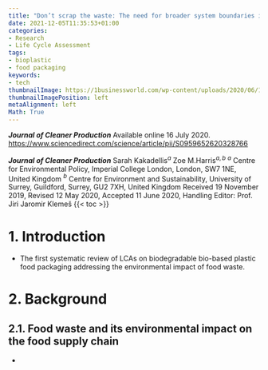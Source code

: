 ```yaml
---
title: "Don’t scrap the waste: The need for broader system boundaries in bioplastic food packaging life-cycle assessment – A critical review"
date: 2021-12-05T11:35:53+01:00
categories:
- Research
- Life Cycle Assessment
tags:
- bioplastic
- food packaging
keywords:
- tech
thumbnailImage: https://1businessworld.com/wp-content/uploads/2020/06/18/Screen-Shot-2020-06-18-at-4.52.27-PM.png
thumbnailImagePosition: left
metaAlignment: left
Math: True
---
```

***Journal of Cleaner Production***
Available online 16 July 2020.
https://www.sciencedirect.com/science/article/pii/S0959652620328766
<!--more-->
***Journal of Cleaner Production***
Sarah Kakadellis$^a$ Zoe M.Harris$^{a,b}$
$^a$ Centre for Environmental Policy, Imperial College London, London, SW7 1NE, United Kingdom
$^b$ Centre for Environment and Sustainability, University of Surrey, Guildford, Surrey, GU2 7XH, United Kingdom
Received 19 November 2019, Revised 12 May 2020, Accepted 11 June 2020,
Handling Editor: Prof. Jiri Jaromir Klemeš
{{< toc >}}

# 1. Introduction

* The first systematic review of LCAs on biodegradable bio-based plastic food packaging addressing the environmental impact of food waste.

# 2. Background
## 2.1. Food waste and its environmental impact on the food supply chain

*
